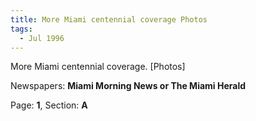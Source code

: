 ```yaml
---  
title: More Miami centennial coverage Photos  
tags:  
  - Jul 1996  
---  
```

  
More Miami centennial coverage. [Photos]  
  
Newspapers: **Miami Morning News or The Miami Herald**  
  
Page: **1**, Section: **A** 
